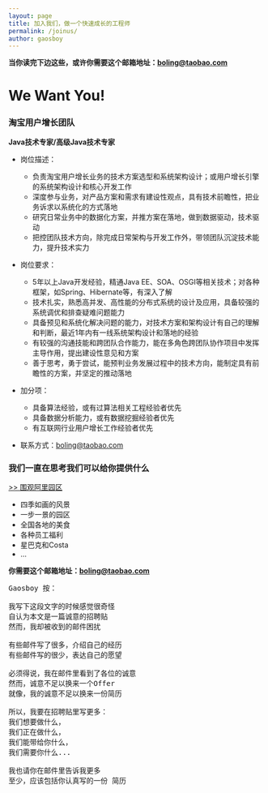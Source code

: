 ```yaml
---
layout: page
title: 加入我们，做一个快速成长的工程师
permalink: /joinus/
author: gaosboy
---
```


**当你读完下边这些，或许你需要这个邮箱地址：[boling@taobao.com][1]**

# We Want You!

### 淘宝用户增长团队

**Java技术专家/高级Java技术专家**

+ 岗位描述：
	+ 负责淘宝用户增长业务的技术方案选型和系统架构设计；或用户增长引擎的系统架构设计和核心开发工作
	+ 深度参与业务，对产品方案和需求有建设性观点，具有技术前瞻性，把业务诉求以系统化的方式落地
	+ 研究日常业务中的数据化方案，并推方案在落地，做到数据驱动，技术驱动
	+ 把控团队技术方向，除完成日常架构与开发工作外，带领团队沉淀技术能力，提升技术实力

+ 岗位要求：
	+ 5年以上Java开发经验，精通Java EE、SOA、OSGI等相关技术；对各种框架，如Spring、Hibernate等，有深入了解
	+ 技术扎实，熟悉高并发、高性能的分布式系统的设计及应用，具备较强的系统调优和排查疑难问题能力
	+ 具备预见和系统化解决问题的能力，对技术方案和架构设计有自己的理解和判断，最近1年内有一线系统架构设计和落地的经验
	+ 有较强的沟通技能和跨团队合作能力，能在多角色跨团队协作项目中发挥主导作用，提出建设性意见和方案
	+ 善于思考，勇于尝试，能预判业务发展过程中的技术方向，能制定具有前瞻性的方案，并坚定的推动落地

+ 加分项：
	+ 具备算法经验，或有过算法相关工程经验者优先
	+ 具备数据分析能力，或有数据挖掘经验者优先
	+ 有互联网行业用户增长工作经验者优先

+ 联系方式：[boling@taobao.com][2]

### 我们一直在思考我们可以给你提供什么

[\>\> 围观阿里园区][3]

+ 四季如画的风景
+ 一步一景的园区
+ 全国各地的美食
+ 各种员工福利
+ 星巴克和Costa
+ ...

**你需要这个邮箱地址：[boling@taobao.com][4]**

<pre>
Gaosboy 按：

我写下这段文字的时候感觉很奇怪
自认为本文是一篇诚意的招聘贴
然而，我却被收到的邮件困扰

有些邮件写了很多，介绍自己的经历
有些邮件写的很少，表达自己的愿望

必须得说，我在邮件里看到了各位的诚意
然而，诚意不足以换来一个Offer
就像，我的诚意不足以换来一份简历

所以，我要在招聘贴里写更多：
我们想要做什么，
我们正在做什么，
我们能带给你什么，
我们需要你什么...

我也请你在邮件里告诉我更多
至少，应该包括你认真写的一份 简历
</pre>

[1]:	mailto:boling@taobao.com
[2]:	mailto:boling@taobao.com
[3]:	/joinus/work.html
[4]:	mailto:boling@taobao.com